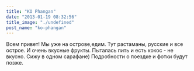 ```yaml
---
title: "KO Phangan"
date: "2013-01-19 08:32:56"
title_image: "./undefined"
post_name: "ko-phangan"
---
```


Всем привет! Мы уже на острове,едим. Тут растаманы, русские и все острое. И очень вкусные фрукты. Пыталась пить и есть кокос - не вкусно. Сижу в одном сарафане)
Подробности о поездке и фотки будут позже.
